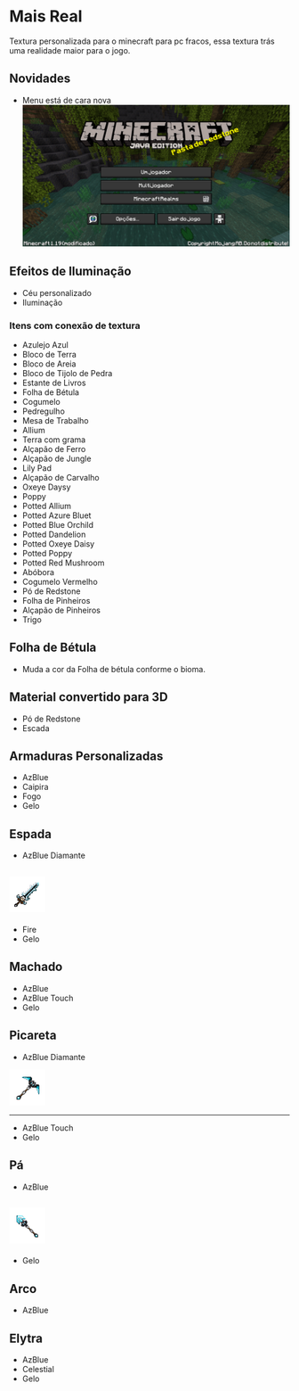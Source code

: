 
# Mais Real
Textura personalizada para o minecraft para pc fracos, essa textura trás uma realidade maior para o jogo.

## Novidades
- Menu está de cara nova
![menu](https://raw.githubusercontent.com/elderbr/Mais-Real/main/img/menu.png)

## Efeitos de Iluminação
- Céu personalizado 
- Iluminação


### Itens com conexão de textura
- Azulejo Azul
- Bloco de Terra
- Bloco de Areia
- Bloco de Tijolo de Pedra
- Estante de Livros
- Folha de Bétula
- Cogumelo
- Pedregulho
- Mesa de Trabalho
- Allium
- Terra com grama
- Alçapão de Ferro
- Alçapão de Jungle
- Lily Pad
- Alçapão de Carvalho
- Oxeye Daysy
- Poppy
- Potted Allium
- Potted Azure Bluet
- Potted Blue Orchild
- Potted Dandelion
- Potted Oxeye Daisy
- Potted Poppy
- Potted Red Mushroom
- Abóbora
- Cogumelo Vermelho
- Pó de Redstone
- Folha de Pinheiros
- Alçapão de Pinheiros
- Trigo

## Folha de Bétula
- Muda a cor da Folha de bétula conforme o bioma.

## Material convertido para 3D
- Pó de Redstone
- Escada

## Armaduras Personalizadas
- AzBlue
- Caipira
- Fogo
- Gelo

## Espada
- AzBlue Diamante

![Espada de diamante AzBlue](https://raw.githubusercontent.com/elderbr/Mais-Real/main/img/AzBlue_sword.gif)
---
- Fire
- Gelo

## Machado
- AzBlue
- AzBlue Touch
- Gelo

## Picareta
- AzBlue Diamante

![Picareta de diamante AzBlue](https://raw.githubusercontent.com/elderbr/Mais-Real/main/img/AzBlue_pickaxe.gif)

---
- AzBlue Touch
- Gelo

## Pá
- AzBlue

![Pá de diamante AzBlue](https://raw.githubusercontent.com/elderbr/Mais-Real/main/img/AzBlue_shovel.gif)
---
- Gelo

## Arco
- AzBlue

## Elytra
- AzBlue
- Celestial
- Gelo
